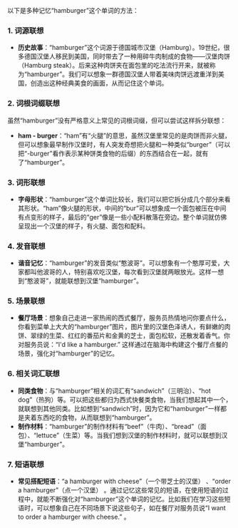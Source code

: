 以下是多种记忆“hamburger”这个单词的方法：

### 1. 词源联想
- **历史故事**：“hamburger”这个词源于德国城市汉堡（Hamburg）。19世纪，很多德国汉堡人移民到美国，同时带去了一种用碎牛肉制成的食物——汉堡肉饼（Hamburg steak）。后来这种肉饼夹在面包里的吃法流行开来，就被称为“hamburger”。我们可以想象一群德国汉堡人带着美味肉饼远渡重洋到美国，创造出这种经典美食的画面，从而记住这个单词。

### 2. 词根词缀联想
虽然“hamburger”没有严格意义上常见的词根词缀，但可以尝试这样拆分联想：
- **ham - burger**：“ham”有“火腿”的意思，虽然汉堡里常见的是肉饼而非火腿，但可以想象最早制作汉堡时，有人突发奇想把火腿和一种类似“burger”（可以把“-burger”看作表示某种饼类食物的后缀）的东西结合在一起，就有了“hamburger”。

### 3. 词形联想
- **字母形状**：“hamburger”这个单词比较长，我们可以把它拆分成几个部分来看其形状。“ham”像火腿的形状，中间的“bur”可以想象成一个面包被压在中间有点变形的样子，最后的“ger”像是一些小配料散落在旁边。整个单词就仿佛呈现出一个汉堡的样子，有火腿、面包和配料。

### 4. 发音联想
- **谐音记忆**：“hamburger”的发音类似“憨波哥”。可以想象有一个憨厚可爱，大家都叫他波哥的人，特别喜欢吃汉堡，每次看到汉堡就两眼放光。这样一想到“憨波哥”，就能联想到汉堡“hamburger”。

### 5. 场景联想
- **餐厅场景**：想象自己走进一家热闹的西式餐厅，服务员热情地问你要点什么，你看到菜单上大大的“hamburger”图片，图片里的汉堡色泽诱人，有鲜嫩的肉饼、翠绿的生菜、红红的番茄片和金黄的芝士，面包松软，还散发着香气。你对服务员说：“I'd like a hamburger.” 这样通过在脑海中构建这个餐厅点餐的场景，强化对“hamburger”的记忆。

### 6. 相关词汇联想
- **同类食物**：与“hamburger”相关的词汇有“sandwich”（三明治）、“hot dog”（热狗）等。可以把这些都归为西式快餐类食物，当我们想起其中一个，就联想到其他同类。比如想到“sandwich”时，因为它和“hamburger”一样都是夹着东西吃的食物，从而联想到“hamburger”。
- **制作材料**：“hamburger”的制作材料有“beef”（牛肉）、“bread”（面包）、“lettuce”（生菜）等。当我们想到汉堡的制作材料时，就可以联想到汉堡“hamburger”。

### 7. 短语联想
- **常见搭配短语**：“a hamburger with cheese”（一个带芝士的汉堡） 、“order a hamburger”（点一个汉堡） 。通过记忆这些常见的短语，在使用短语的过程中，就能不断强化对“hamburger”这个单词的记忆。比如我们在学习这些短语时，可以想象自己在不同场景下说这些句子，如在餐厅对服务员说“I want to order a hamburger with cheese.” 。 